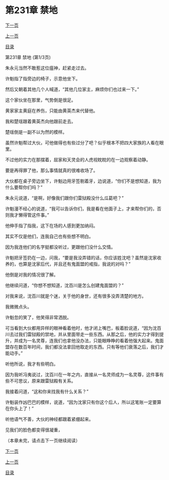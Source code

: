 <h1>第231章    禁地</h1>
            <div><p><a href="./691_%E7%AC%AC231%E7%AB%A0_%E7%A6%81%E5%9C%B0.md">下一页</a></p><p><a href="./689_%E7%AC%AC230%E7%AB%A0_%E9%9B%B7%E7%8B%B1%E6%AE%BF.md">上一页</a></p><p><a href="../">目录</a></p></div>
            <div><p>第231章    禁地 (第1/3页)</p><p>朱永元当然不敢惹这位瘟神，赶紧走过去。</p><p>许魁指了指旁边的椅子，示意他坐下。</p><p>然后又朝着其他几个人喊道，“其他几位家主，麻烦你们也过来一下。”</p><p>这个家伙坐在那里，气势倒是很足。</p><p>黄家家主黄庭在养伤，只能由黄英杰来代替他。</p><p>我和楚瑶跟着黄英杰向他跟前走去。</p><p>楚瑶倒是一副不以为然的模样。</p><p>虽然许魁帮过大伙，可他做得也有些过分了吧？似乎根本不把四大家族的人看在眼里。</p><p>不过他的实力在那摆着，屈家和天灵会的人虎视眈眈的在一边观察着动静。</p><p>要是再得罪了他，那么事情就真的很难收场了。</p><p>大伙都在桌子旁边坐下，许魁边用牙签剔着牙，边说道，“你们不是想知道，我为什么要帮你们吗？”</p><p>朱永元说道，“是啊，好像我们跟你们雷狱殿没什么瓜葛吧？”</p><p>许魁漫不经心的说道，“我可以告诉你们，我是看在他面子上，才来帮你们的，否则我才懒得管这件事。”</p><p>他伸手指了指我，这下在场的人感到更加纳闷。</p><p>其实不仅是他们，连我自己也有些想不明白。</p><p>因为我连他们的名字挺都没听过，更跟他们没什么交情。</p><p>许魁把牙签扔在一边，问我，“要是我没弄错的话，你应该姓沈吧？虽然是沈家收养的，也算是沈家后代，并且还有鬼面盟的戒指，我说的对吗？”</p><p>他倒是对我的情况很了解。</p><p>他继续问道，“你想不想知道，沈百川是怎么创建鬼面盟的？”</p><p>对我来说，沈百川就是个迷，关于他的身世，还有很多没弄清楚的地方。</p><p>我微微点头。</p><p>许魁忽的笑了，他笑得非常洒脱。</p><p>可当看到大伙都用异样的眼神看着他时，他才闭上嘴巴，板着脸说道，“因为沈百川去过我们雷狱殿的禁地，并从里面带走一些东西。从那之后，他的实力才得到提升，并成为一名灵尊，连我们也拿他没办法，只能眼睁睁的看着他强大起来。鬼面盟存在数百年时间，我们都没法拿回他取走的东西。只有等他们衰落之后，我们才能动手。”</p><p>听他所说，我才有些明白。</p><p>因为我听冯夷说过，沈百川在一年之内，直接从一名灵师成为一名灵尊，这件事有些不可思议，原来跟雷狱殿有关系。</p><p>我接着问道，“这和你来找我有什么关系？”</p><p>许魁装作凶巴巴的模样，说道，“因为沈家只有你这个后人，所以这笔账一定要算在你头上了！”</p><p>听他语气不善，大伙的神经都跟着紧绷起来。</p><p>见我们的脸色都变得很凝重，</p><p>（本章未完，请点击下一页继续阅读）</p></div>
            <div><p><a href="./691_%E7%AC%AC231%E7%AB%A0_%E7%A6%81%E5%9C%B0.md">下一页</a></p><p><a href="./689_%E7%AC%AC230%E7%AB%A0_%E9%9B%B7%E7%8B%B1%E6%AE%BF.md">上一页</a></p><p><a href="../">目录</a></p></div>